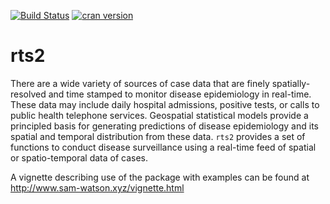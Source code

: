 [![Build Status](https://travis-ci.org/ypan1988/roptim.svg?branch=master)](https://travis-ci.org/ypan1988/roptim)
[![cran version](http://www.r-pkg.org/badges/version/roptim)](https://cran.r-project.org/web/packages/roptim)

# rts2

There are a wide variety of sources of case data that are finely spatially-resolved and time stamped to monitor disease epidemiology in real-time. 
These data may include daily hospital admissions, positive tests, or calls to public health telephone services. Geospatial statistical models provide a 
principled basis for generating predictions of disease epidemiology and its spatial and temporal distribution from these data. 
`rts2` provides a set of functions to conduct disease surveillance using a real-time feed of spatial or spatio-temporal data of cases.

A vignette describing use of the package with examples can be found at http://www.sam-watson.xyz/vignette.html
